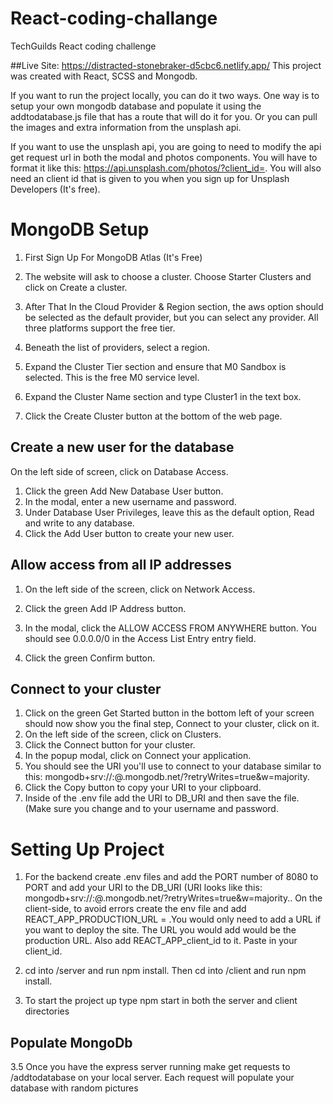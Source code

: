 # React-coding-challange
TechGuilds React coding challenge

##Live Site: https://distracted-stonebraker-d5cbc6.netlify.app/
This project was created with React, SCSS and Mongodb.

If you want to run the project locally, you can do it two ways. One way is to setup your own mongodb database and populate it using the addtodatabase.js file that has a route that will do it for you. Or you can pull the images and extra information from the unsplash api.

If you want to use the unsplash api, you are going to need to modify the api get request url in both the modal and photos components. You will have to format it like this: https://api.unsplash.com/photos/?client_id=<YOUR CLIENT ID>. You will also need an client id that is given to you when you sign up for 
Unsplash Developers (It's free). 
 

# MongoDB Setup 
1. First Sign Up For MongoDB Atlas (It's Free)

2. The website will ask to choose a cluster. Choose Starter Clusters and click on Create a cluster.

3. After That In the Cloud Provider & Region section, the aws option should be selected as the default provider, but you can select any provider. All three platforms support the free tier.

4. Beneath the list of providers, select a region.

5. Expand the Cluster Tier section and ensure that M0 Sandbox is selected. This is the free M0 service level.

6. Expand the Cluster Name section and type Cluster1 in the text box.

7. Click the Create Cluster button at the bottom of the web page.

## Create a new user for the database
On the left side of screen, click on Database Access.
1. Click the green Add New Database User button.
2. In the modal, enter a new username and password.
3. Under Database User Privileges, leave this as the default option, Read and write to any database.
4. Click the Add User button to create your new user.
 
## Allow access from all IP addresses
1. On the left side of the screen, click on Network Access.

2. Click the green Add IP Address button.

3. In the modal, click the ALLOW ACCESS FROM ANYWHERE button. You should see 0.0.0.0/0 in the Access List Entry entry field.

4. Click the green Confirm button.

## Connect to your cluster
1. Click on the green Get Started button in the bottom left of your screen should now show you the final step, Connect to your cluster, click on it.
2. On the left side of the screen, click on Clusters.
3. Click the Connect button for your cluster.
4. In the popup modal, click on Connect your application.
5. You should see the URI you'll use to connect to your database similar to this: mongodb+srv://<username>:<password>@<cluster-name>.mongodb.net/<db-name>?retryWrites=true&w=majority.
6. Click the Copy button to copy your URI to your clipboard.
7. Inside of the .env file add the URI to DB_URI and then save the file. (Make sure you change <username> and <password> to your username and password.

# Setting Up Project
1. For the backend create .env files and add the PORT number of 8080 to PORT and add your URI to the DB_URI (URI looks like this: mongodb+srv://<username>:<password>@<cluster-name>.mongodb.net/<db-name>?retryWrites=true&w=majority.. On the client-side, to avoid errors create the env file and add REACT_APP_PRODUCTION_URL = .You would only need to add a URL if you want to deploy the site. The URL you would add would be the production URL. Also add REACT_APP_client_id to it. Paste in your client_id.  

2. cd into /server and run npm install. Then cd into /client and run npm install.
  
3. To start the project up type npm start in both the server and client directories   

  ## Populate MongoDb
 3.5 Once you have the express server running make get requests to /addtodatabase on your local server. Each request will populate your database with random pictures
